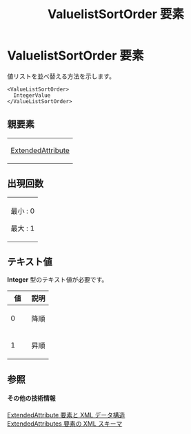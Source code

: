 ﻿---
title: ValuelistSortOrder 要素
TOCTitle: ValuelistSortOrder 要素
ms:assetid: 1c4ca0fa-5e15-4020-aa46-fb38001b1871
ms:mtpsurl: https://msdn.microsoft.com/ja-jp/library/Bb968427(v=office.12)
ms:contentKeyID: 16732778
ms.date: 06/30/2008
mtps_version: v=office.12
ms.translationtype: HT
---

# ValuelistSortOrder 要素

値リストを並べ替える方法を示します。

    <ValueListSortOrder>
      IntegerValue
    </ValueListSortOrder>

## 親要素

<table>
<colgroup>
<col style="width: 100%" />
</colgroup>
<tbody>
<tr class="odd">
<td><p><a href="extendedattribute-element.md">ExtendedAttribute</a></p></td>
</tr>
</tbody>
</table>


## 出現回数


<table>
<colgroup>
<col style="width: 100%" />
</colgroup>
<tbody>
<tr class="odd">
<td><p>最小 : 0</p>
<p>最大 : 1</p></td>
</tr>
</tbody>
</table>


## テキスト値

**Integer** 型のテキスト値が必要です。

<table>
<colgroup>
<col style="width: 50%" />
<col style="width: 50%" />
</colgroup>
<thead>
<tr class="header">
<th>値</th>
<th>説明</th>
</tr>
</thead>
<tbody>
<tr class="odd">
<td><p>0</p></td>
<td><p>降順</p></td>
</tr>
<tr class="even">
<td><p>1</p></td>
<td><p>昇順</p></td>
</tr>
</tbody>
</table>


## 参照

#### その他の技術情報

[ExtendedAttribute 要素と XML データ構造](extendedattribute-elements-and-xml-structure.md)  
[ExtendedAttributes 要素の XML スキーマ](xml-schema-for-the-extendedattributes-element.md)

